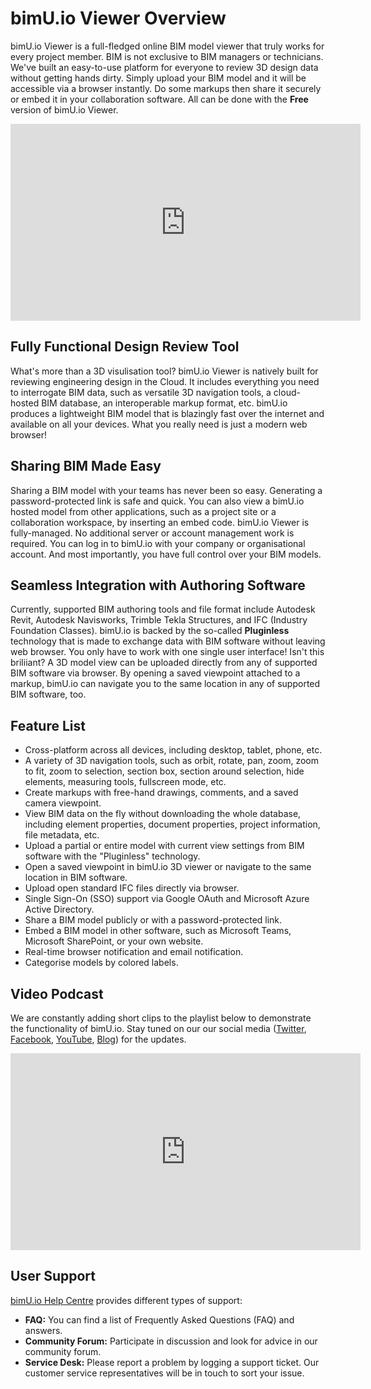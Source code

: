 # bimU.io Viewer Overview

bimU.io Viewer is a full-fledged online BIM model viewer that truly works for every project member. BIM is not exclusive to BIM managers or technicians. We've built an easy-to-use platform for everyone to review 3D design data without getting hands dirty. Simply upload your BIM model and it will be accessible via a browser instantly. Do some markups then share it securely or embed it in your collaboration software. All can be done with the **Free** version of bimU.io Viewer.

<iframe class="center" width="560" height="315" src="https://www.youtube.com/embed/NpEaa2P7qZI" frameborder="0" allow="accelerometer; autoplay; encrypted-media; gyroscope; picture-in-picture" allowfullscreen></iframe>

## Fully Functional Design Review Tool

What's more than a 3D visulisation tool? bimU.io Viewer is natively built for reviewing engineering design in the Cloud. It includes everything you need to interrogate BIM data, such as versatile 3D navigation tools, a cloud-hosted BIM database, an interoperable markup format, etc. bimU.io produces a lightweight BIM model that is blazingly fast over the internet and available on all your devices. What you really need is just a modern web browser!

## Sharing BIM Made Easy

Sharing a BIM model with your teams has never been so easy. Generating a password-protected link is safe and quick. You can also view a bimU.io hosted model from other applications, such as a project site or a collaboration workspace, by inserting an embed code. bimU.io Viewer is fully-managed. No additional server or account management work is required. You can log in to bimU.io with your company or organisational account. And most importantly, you have full control over your BIM models.

## Seamless Integration with Authoring Software

Currently, supported BIM authoring tools and file format include Autodesk Revit, Autodesk Navisworks, Trimble Tekla Structures, and IFC (Industry Foundation Classes). bimU.io is backed by the so-called **Pluginless** technology that is made to exchange data with BIM software without leaving web browser. You only have to work with one single user interface! Isn't this briliiant? A 3D model view can be uploaded directly from any of supported BIM software via browser. By opening a saved viewpoint attached to a markup, bimU.io can navigate you to the same location in any of supported BIM software, too.

## Feature List

- Cross-platform across all devices, including desktop, tablet, phone, etc.
- A variety of 3D navigation tools, such as orbit, rotate, pan, zoom, zoom to fit, zoom to selection, section box, section around selection, hide elements, measuring tools, fullscreen mode, etc.
- Create markups with free-hand drawings, comments, and a saved camera viewpoint.
- View BIM data on the fly without downloading the whole database, including element properties, document properties, project information, file metadata, etc.
- Upload a partial or entire model with current view settings from BIM software with the "Pluginless" technology.
- Open a saved viewpoint in bimU.io 3D viewer or navigate to the same location in BIM software.
- Upload open standard IFC files directly via browser.
- Single Sign-On (SSO) support via Google OAuth and Microsoft Azure Active Directory.
- Share a BIM model publicly or with a password-protected link.
- Embed a BIM model in other software, such as Microsoft Teams, Microsoft SharePoint, or your own website.
- Real-time browser notification and email notification.
- Categorise models by colored labels.

## Video Podcast

We are constantly adding short clips to the playlist below to demonstrate the functionality of bimU.io. Stay tuned on our our social media (<a href="#" target="_blank">Twitter</a>, <a href="#" target="_blank">Facebook</a>, <a href="#" target="_blank">YouTube</a>, <a href="#" target="_blank">Blog</a>) for the updates.

<iframe class="center" width="560" height="315" src="https://www.youtube.com/embed/NpEaa2P7qZI" frameborder="0" allow="accelerometer; autoplay; encrypted-media; gyroscope; picture-in-picture" allowfullscreen></iframe>

## User Support

<a href="https://support.bimu.io" target="_blank">bimU.io Help Centre</a> provides different types of support: 

- **FAQ:** You can find a list of Frequently Asked Questions (FAQ) and answers.
- **Community Forum:** Participate in discussion and look for advice in our community forum.
- **Service Desk:** Please report a problem by logging a support ticket. Our customer service representatives will be in touch to sort your issue.
